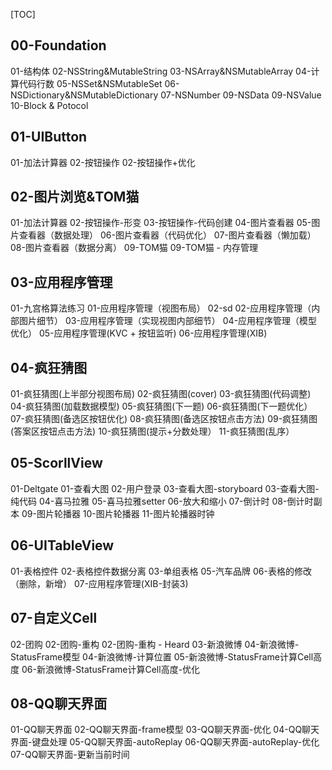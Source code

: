[TOC]

## 00-Foundation

01-结构体
02-NSString&MutableString
03-NSArray&NSMutableArray
04-计算代码行数
05-NSSet&NSMutableSet
06-NSDictionary&NSMutableDictionary
07-NSNumber
09-NSData
09-NSValue
10-Block & Potocol



## 01-UIButton

01-加法计算器
02-按钮操作
02-按钮操作+优化



## 02-图片浏览&TOM猫

01-加法计算器
02-按钮操作-形变
03-按钮操作-代码创建
04-图片查看器
05-图片查看器（数据处理）
06-图片查看器（代码优化）
07-图片查看器（懒加载）
08-图片查看器（数据分离）
09-TOM猫
09-TOM猫 - 内存管理



## 03-应用程序管理

01-九宫格算法练习
01-应用程序管理（视图布局）
02-sd
02-应用程序管理（内部图片细节）
03-应用程序管理（实现视图内部细节）
04-应用程序管理（模型优化）
05-应用程序管理(KVC + 按钮监听)
06-应用程序管理(XIB)



## 04-疯狂猜图

01-疯狂猜图(上半部分视图布局)
02-疯狂猜图(cover)
03-疯狂猜图(代码调整)
04-疯狂猜图(加载数据模型)
05-疯狂猜图(下一题)
06-疯狂猜图(下一题优化）
07-疯狂猜图(备选区按钮优化)
08-疯狂猜图(备选区按钮点击方法)
09-疯狂猜图(答案区按钮点击方法)
10-疯狂猜图(提示+分数处理）
11-疯狂猜图(乱序）



## 05-ScorllView

01-Deltgate
01-查看大图
02-用户登录
03-查看大图-storyboard
03-查看大图-纯代码
04-喜马拉雅
05-喜马拉雅setter
06-放大和缩小
07-倒计时
08-倒计时副本
09-图片轮播器
10-图片轮播器
11-图片轮播器时钟



## 06-UITableView

01-表格控件
02-表格控件数据分离
03-单组表格
05-汽车品牌
06-表格的修改（删除，新增）
07-应用程序管理(XIB-封装3)



## 07-自定义Cell

02-团购
02-团购-重构
02-团购-重构 - Heard
03-新浪微博
04-新浪微博-StatusFrame模型
04-新浪微博-计算位置
05-新浪微博-StatusFrame计算Cell高度
06-新浪微博-StatusFrame计算Cell高度-优化



## 08-QQ聊天界面

01-QQ聊天界面
02-QQ聊天界面-frame模型
03-QQ聊天界面-优化
04-QQ聊天界面-键盘处理
05-QQ聊天界面-autoReplay
06-QQ聊天界面-autoReplay-优化
07-QQ聊天界面-更新当前时间